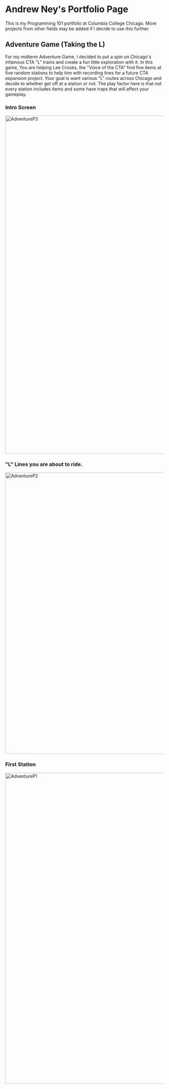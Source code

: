 # Andrew Ney's Portfolio Page

This is my Programming 101 portfolio at Columbia College Chicago. More projects from other fields may be added if I decide to use this further.

## Adventure Game (Taking the L)

For my midterm Adventure Game, I decided to put a spin on Chicago's infamous CTA "L" trains and create a fun little exploration with it. In this game, You are helping Lee Crooks, the "Voice of the CTA" find five items at five random stations to help him with recording lines for a future CTA expansion project. Your goal is want various "L" routes across Chicago and decide to whether get off at a station or not. The play factor here is that not every station includes items and some have traps that will affect your gameplay.

### Intro Screen

<img width="1072" alt="AdventureP3" src="https://user-images.githubusercontent.com/100959975/163227579-b0df3149-7714-452f-849d-a53b81fc829d.png">

### "L" Lines you are about to ride. 
<img width="892" alt="AdventureP2" src="https://user-images.githubusercontent.com/100959975/163227550-ef44f76a-08cb-4e2d-b619-21ae3117760d.png">

### First Station 
<img width="985" alt="AdventureP1" src="https://user-images.githubusercontent.com/100959975/163227462-0852f2f4-c896-4f8d-a66c-ca2d221e2df4.png">

